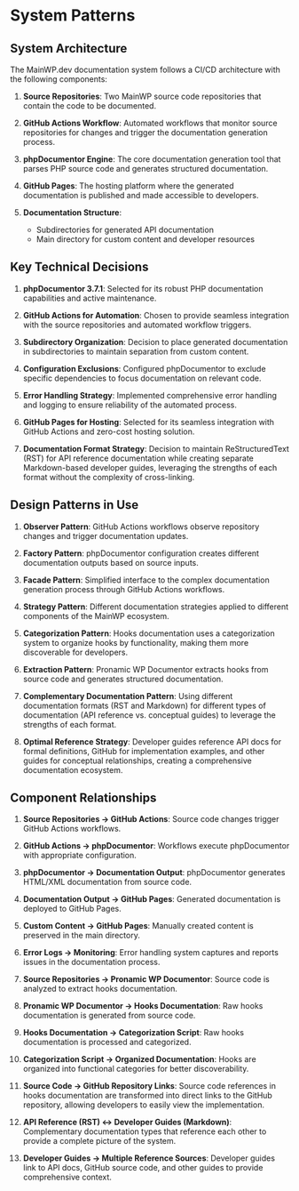 # System Patterns

## System Architecture

The MainWP.dev documentation system follows a CI/CD architecture with the following components:

1. **Source Repositories**: Two MainWP source code repositories that contain the code to be documented.

2. **GitHub Actions Workflow**: Automated workflows that monitor source repositories for changes and trigger the documentation generation process.

3. **phpDocumentor Engine**: The core documentation generation tool that parses PHP source code and generates structured documentation.

4. **GitHub Pages**: The hosting platform where the generated documentation is published and made accessible to developers.

5. **Documentation Structure**:
   - Subdirectories for generated API documentation
   - Main directory for custom content and developer resources

## Key Technical Decisions

1. **phpDocumentor 3.7.1**: Selected for its robust PHP documentation capabilities and active maintenance.

2. **GitHub Actions for Automation**: Chosen to provide seamless integration with the source repositories and automated workflow triggers.

3. **Subdirectory Organization**: Decision to place generated documentation in subdirectories to maintain separation from custom content.

4. **Configuration Exclusions**: Configured phpDocumentor to exclude specific dependencies to focus documentation on relevant code.

5. **Error Handling Strategy**: Implemented comprehensive error handling and logging to ensure reliability of the automated process.

6. **GitHub Pages for Hosting**: Selected for its seamless integration with GitHub Actions and zero-cost hosting solution.

7. **Documentation Format Strategy**: Decision to maintain ReStructuredText (RST) for API reference documentation while creating separate Markdown-based developer guides, leveraging the strengths of each format without the complexity of cross-linking.

## Design Patterns in Use

1. **Observer Pattern**: GitHub Actions workflows observe repository changes and trigger documentation updates.

2. **Factory Pattern**: phpDocumentor configuration creates different documentation outputs based on source inputs.

3. **Facade Pattern**: Simplified interface to the complex documentation generation process through GitHub Actions workflows.

4. **Strategy Pattern**: Different documentation strategies applied to different components of the MainWP ecosystem.

5. **Categorization Pattern**: Hooks documentation uses a categorization system to organize hooks by functionality, making them more discoverable for developers.

6. **Extraction Pattern**: Pronamic WP Documentor extracts hooks from source code and generates structured documentation.

7. **Complementary Documentation Pattern**: Using different documentation formats (RST and Markdown) for different types of documentation (API reference vs. conceptual guides) to leverage the strengths of each format.

8. **Optimal Reference Strategy**: Developer guides reference API docs for formal definitions, GitHub for implementation examples, and other guides for conceptual relationships, creating a comprehensive documentation ecosystem.

## Component Relationships

1. **Source Repositories → GitHub Actions**: Source code changes trigger GitHub Actions workflows.

2. **GitHub Actions → phpDocumentor**: Workflows execute phpDocumentor with appropriate configuration.

3. **phpDocumentor → Documentation Output**: phpDocumentor generates HTML/XML documentation from source code.

4. **Documentation Output → GitHub Pages**: Generated documentation is deployed to GitHub Pages.

5. **Custom Content → GitHub Pages**: Manually created content is preserved in the main directory.

6. **Error Logs → Monitoring**: Error handling system captures and reports issues in the documentation process.

7. **Source Repositories → Pronamic WP Documentor**: Source code is analyzed to extract hooks documentation.

8. **Pronamic WP Documentor → Hooks Documentation**: Raw hooks documentation is generated from source code.

9. **Hooks Documentation → Categorization Script**: Raw hooks documentation is processed and categorized.

10. **Categorization Script → Organized Documentation**: Hooks are organized into functional categories for better discoverability.

11. **Source Code → GitHub Repository Links**: Source code references in hooks documentation are transformed into direct links to the GitHub repository, allowing developers to easily view the implementation.

12. **API Reference (RST) ↔ Developer Guides (Markdown)**: Complementary documentation types that reference each other to provide a complete picture of the system.

13. **Developer Guides → Multiple Reference Sources**: Developer guides link to API docs, GitHub source code, and other guides to provide comprehensive context.
